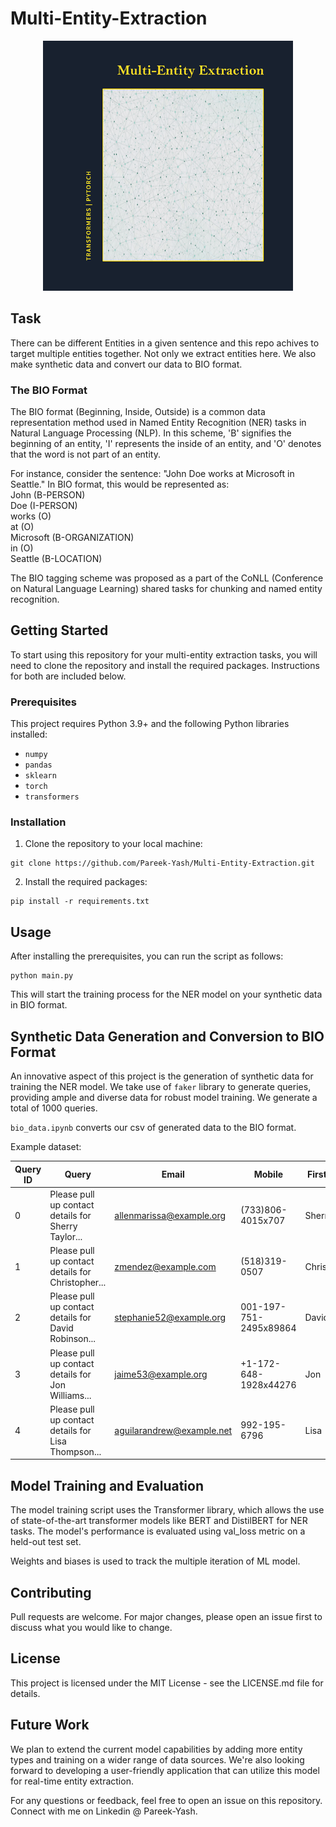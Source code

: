 # Multi-Entity-Extraction

<p align="center">
<img src="https://github.com/Pareek-Yash/Multi-Entity-Extraction/blob/main/assets/images/Multi-Entity%20Extraction.png?raw=true" alt="image" width="400" height="400" />
</p>





## Task
There can be different Entities in a given sentence and this repo achives to target multiple entities together.
Not only we extract entities here. We also make synthetic data and convert our data to BIO format.

### The BIO Format
The BIO format (Beginning, Inside, Outside) is a common data representation method used in Named Entity Recognition (NER) tasks in Natural Language Processing (NLP). In this scheme, 'B' signifies the beginning of an entity, 'I' represents the inside of an entity, and 'O' denotes that the word is not part of an entity. 

For instance, consider the sentence: "John Doe works at Microsoft in Seattle." In BIO format, this would be represented as: \
John (B-PERSON) \
Doe (I-PERSON) \
works (O) \
at (O) \
Microsoft (B-ORGANIZATION) \
in (O) \
Seattle (B-LOCATION) 

The BIO tagging scheme was proposed as a part of the CoNLL (Conference on Natural Language Learning) shared tasks for chunking and named entity recognition.

## Getting Started

To start using this repository for your multi-entity extraction tasks, you will need to clone the repository and install the required packages. Instructions for both are included below.

### Prerequisites

This project requires Python 3.9+ and the following Python libraries installed:

- `numpy`
- `pandas`
- `sklearn`
- `torch`
- `transformers`

### Installation

1. Clone the repository to your local machine:
```
git clone https://github.com/Pareek-Yash/Multi-Entity-Extraction.git
```
2. Install the required packages:
```
pip install -r requirements.txt
```

## Usage

After installing the prerequisites, you can run the script as follows:

```
python main.py
```

This will start the training process for the NER model on your synthetic data in BIO format.

## Synthetic Data Generation and Conversion to BIO Format

An innovative aspect of this project is the generation of synthetic data for training the NER model. We take use of `faker` library to generate queries, providing ample and diverse data for robust model training. We generate a total of 1000 queries.

`bio_data.ipynb` converts our csv of generated data to the BIO format.

Example dataset:

| Query ID | Query                                                                 | Email                    | Mobile               | FirstName   | LastName  |
|----------|-----------------------------------------------------------------------|--------------------------|----------------------|-------------|-----------|
| 0        | Please pull up contact details for Sherry Taylor...                   | allenmarissa@example.org | (733)806-4015x707   | Sherry      | Taylor    |
| 1        | Please pull up contact details for Christopher...                     | zmendez@example.com     | (518)319-0507       | Christopher | Walker    |
| 2        | Please pull up contact details for David Robinson...                  | stephanie52@example.org  | 001-197-751-2495x89864 | David       | Robinson  |
| 3        | Please pull up contact details for Jon Williams...                    | jaime53@example.org      | +1-172-648-1928x44276 | Jon         | Williams  |
| 4        | Please pull up contact details for Lisa Thompson...                   | aguilarandrew@example.net | 992-195-6796         | Lisa        | Thompson  |


## Model Training and Evaluation

The model training script uses the Transformer library, which allows the use of state-of-the-art transformer models like BERT and DistilBERT for NER tasks. The model's performance is evaluated using val_loss metric on a held-out test set.

Weights and biases is used to track the multiple iteration of ML model.

## Contributing

Pull requests are welcome. For major changes, please open an issue first to discuss what you would like to change.

## License

This project is licensed under the MIT License - see the LICENSE.md file for details.

## Future Work

We plan to extend the current model capabilities by adding more entity types and training on a wider range of data sources. We're also looking forward to developing a user-friendly application that can utilize this model for real-time entity extraction.

For any questions or feedback, feel free to open an issue on this repository. Connect with me on Linkedin @ Pareek-Yash.
